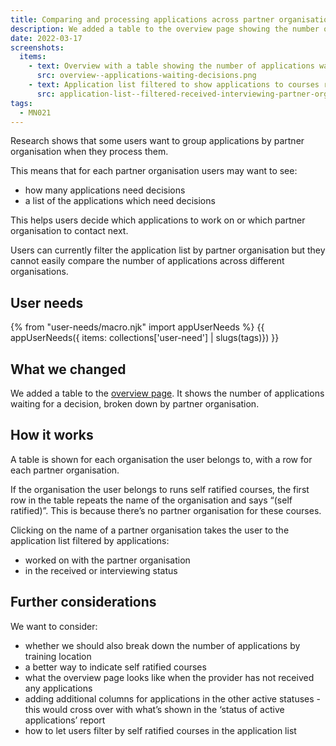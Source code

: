 ```yaml
---
title: Comparing and processing applications across partner organisations
description: We added a table to the overview page showing the number of applications waiting for a decision, broken down by partner organisation.
date: 2022-03-17
screenshots:
  items:
    - text: Overview with a table showing the number of applications waiting for a decision, broken down by partner organisation
      src: overview--applications-waiting-decisions.png
    - text: Application list filtered to show applications to courses run with a partner organisation which have the received or interviewing status
      src: application-list--filtered-received-interviewing-partner-organisation.png
tags:
  - MN021
---
```


Research shows that some users want to group applications by partner organisation when they process them.

This means that for each partner organisation users may want to see:

- how many applications need decisions
- a list of the applications which need decisions

This helps users decide which applications to work on or which partner organisation to contact next.

Users can currently filter the application list by partner organisation but they cannot easily compare the number of applications across different organisations.

## User needs

{% from "user-needs/macro.njk" import appUserNeeds %}
{{ appUserNeeds({ items: collections['user-need'] | slugs(tags)}) }}

## What we changed

We added a table to the [overview page](/manage-teacher-training-applications/adding-an-overview-page-and-filters-to-help-users-prioritise-their-work). It shows the number of applications waiting for a decision, broken down by partner organisation.

## How it works

A table is shown for each organisation the user belongs to, with a row for each partner organisation.

If the organisation the user belongs to runs self ratified courses, the first row in the table repeats the name of the organisation and says “(self ratified)”. This is because there’s no partner organisation for these courses.

Clicking on the name of a partner organisation takes the user to the application list filtered by applications:

- worked on with the partner organisation
- in the received or interviewing status

## Further considerations

We want to consider:

- whether we should also break down the number of applications by training location
- a better way to indicate self ratified courses
- what the overview page looks like when the provider has not received any applications
- adding additional columns for applications in the other active statuses - this would cross over with what’s shown in the ‘status of active applications’ report
- how to let users filter by self ratified courses in the application list

